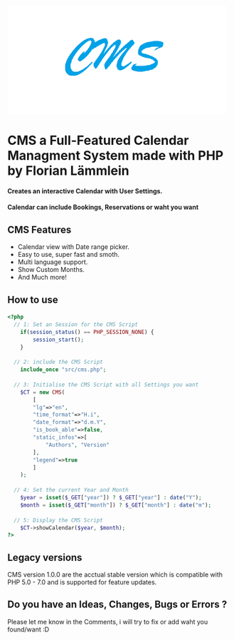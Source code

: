 ![CMS](cms.png)
# CMS a Full-Featured Calendar Managment System made with PHP by Florian Lämmlein
#### Creates an interactive Calendar with User Settings.
#### Calendar can include Bookings, Reservations or waht you want

## CMS Features
- Calendar view with Date range picker.
- Easy to use, super fast and smoth.
- Multi language support.
- Show Custom Months.
- And Much more!

## How to use
```php
<?php
  // 1: Set an Session for the CMS Script
    if(session_status() == PHP_SESSION_NONE) {
        session_start();
    }

  // 2: include the CMS Script
    include_once "src/cms.php";
  
  // 3: Initialise the CMS Script with all Settings you want
    $CT = new CMS(
        [
        "lg"=>"en",
        "time_format"=>"H.i",
        "date_format"=>"d.m.Y",
        "is_book_able"=>false,
        "static_infos"=>[
            "Authors", "Version"
        ],
        "legend"=>true
        ]
    );
  
  // 4: Set the current Year and Month
    $year = isset($_GET["year"]) ? $_GET["year"] : date("Y");
    $month = isset($_GET["month"]) ? $_GET["month"] : date("m");
    
  // 5: Display the CMS Script
    $CT->showCalendar($year, $month);
?>
```

## Legacy versions
CMS version 1.0.0 are the acctual stable version which is compatible with PHP 5.0 - 7.0 and is supported for feature updates.

## Do you have an Ideas, Changes, Bugs or Errors ?
Please let me know in the Comments, i will try to fix or add waht you found/want :D
